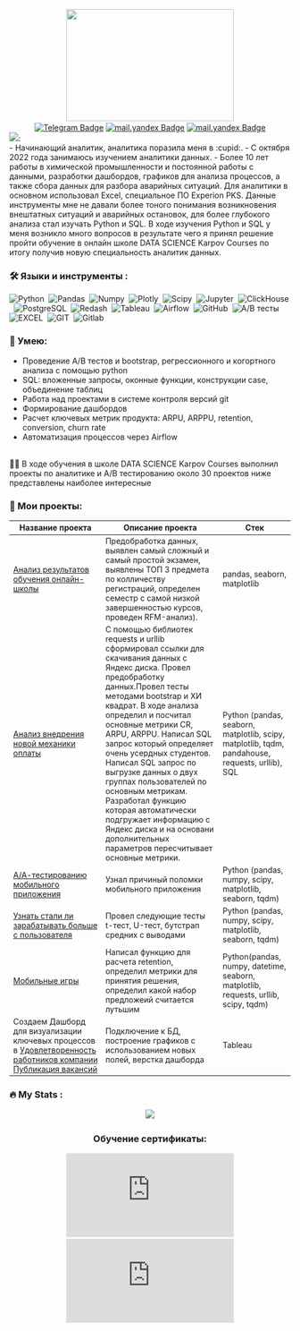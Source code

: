 <div id="header" align="center">
  <img src="https://media.giphy.com/media/jdPMeyv9rn0hZHh8n9/giphy.gif" width="300" height="200"/>
</div>

<div id="badges" align="center">
  <a href="https://t.me/Shikhanov63"><img src="https://img.shields.io/badge/Telegram-blue?logo=telegram&logoColor=white" alt="Telegram Badge"/></a>
  <a href="mailto:ShikhanovAS@yandex.ru"><img src="https://img.shields.io/badge/-Yandex-red?logo=Yandex&logoColor=white" alt="mail.yandex Badge"/></a> 
  <a href="https://wa.me/9084028885"><img src="https://img.shields.io/badge/-WHATSAPP-28D146?logo=whatsapp&logoColor=white" alt="mail.yandex Badge"/></a> 
</div>
<div id="header" align="left">
  <img src="https://media.giphy.com/media/v1.Y2lkPTc5MGI3NjExZDZjODkzNDFhYzlmNjBlMTQ2MjU4MjZiMjgxN2VjYjQwOTU3Mzg0MCZjdD1z/06URZ07ghkLOiziKPr/giphy.gif" width="150"/>:
</div>
- Начинающий аналитик, аналитика поразила меня в 	:cupid:.
- С октября 2022 года занимаюсь изучением аналитики данных.  
- Более 10 лет работы в химической промышленности и постоянной работы с данными, разработки дашбордов, графиков для анализа процессов, а также сбора данных для разбора аварийных ситуаций. Для аналитики в основном использовал Excel, специальное ПО Experion PKS. Данные инструменты мне не давали более тоного понимания возникновения внештатных ситуаций и аварийных остановок, для более глубокого анализа стал изучать Python и SQL. В ходе изучения Python и SQL у меня возникло много вопросов в результате чего я принял решение пройти обучение в онлайн школе DATA SCIENCE Karpov Courses по итогу получив новую специальность аналитик данных.

### :hammer_and_wrench: Языки и инструменты :
<div>
  <img src="https://img.shields.io/badge/python-FFF?&logo=python" title="Python" alt="Python" height="40"/>&nbsp;
  <img src="https://img.shields.io/badge/pandas-FFF?&logo=pandas&logoColor=blue" title="Pandas" alt="Pandas" height="40"/>&nbsp;
  <img src="https://img.shields.io/badge/numpy-FFF?&logo=numpy&logoColor=blue" title="Numpy" alt="Numpy" height="40"/>&nbsp;
  <img src="https://img.shields.io/badge/plotly-FFF?&logo=plotly&logoColor=blue" title="Plotly" alt="Plotly" height="40"/>&nbsp;
  <img src="https://img.shields.io/badge/Scipy-FFF?&logo=Scipy&logoColor=black" title="Scipy" alt="Scipy" height="40"/>&nbsp;
  <img src="https://img.shields.io/badge/Jupyter_notebook-FFF?&logo=Jupyter" title="Jupyter" alt="Jupyter" height="40"/>&nbsp;
  <img src="https://img.shields.io/badge/Clickhouse-FFF?&logo=Clickhouse" title="ClickHouse" alt="ClickHouse" height="40"/>&nbsp;   
  <img src="https://img.shields.io/badge/PostgreSQL-FFF?&logo=PostgreSQL" title="PostgreSQL" alt="PostgreSQL" height="40"/>&nbsp;
  <img src="https://img.shields.io/badge/redash-FFF?&logo=redash&logoColor=black" title="Redash" alt="Redash" height="40"/>&nbsp;
  <img src="https://img.shields.io/badge/Tableau-FFF?&logo=Tableau&s&logoColor=yellow" title="Tableau" alt="Tableau" height="40"/>&nbsp;
  <img src="https://img.shields.io/badge/Airflow-FFF?&logo=Airflow&s&logoColor=yellow" title="Airflow" alt="Airflow" height="40"/>&nbsp;
  <img src="https://img.shields.io/badge/github-FFF?&logo=github&logoColor=black" title="GitHub" alt="GitHub" height="40"/>&nbsp;
  <img src="https://img.shields.io/badge/A/B тесты-FFF?&logo=A/B тесты&logoColor=black" title="A/B тесты" alt="A/B тесты" height="40"/>&nbsp;    
  <img src="https://img.shields.io/badge/-EXCEL-FFFF?&logo=EXCEL" title="EXCEL" alt="EXCEL" height="40"/>&nbsp; 
  <img src="https://img.shields.io/badge/-GIT-FFF?&logo=GIT" title="GIT" alt="GIT" height="40"/>&nbsp; 
  <img src="https://img.shields.io/badge/-Gitlab-FFF?&logo=Gitlab" title="Gitlab" alt="Gitlab" height="40"/>&nbsp; 
</div>

### :metal: Умею:

<ul>
<li>Проведение А/В тестов и bootstrap, регрессионного и когортного анализа с помощью python
<li>SQL: вложенные запросы, оконные функции, конструкции case, объединение таблиц
<li>Работа над проектами в системе контроля версий git
<li>Формирование дашбордов
<li>Расчет ключевых метрик продукта: ARPU, ARPPU, retention, conversion, churn rate
<li>Автоматизация процессов через Airflow
</ul>

<br> :man_student: В ходе обучения в школе DATA SCIENCE Karpov Courses выполнил проекты по аналитике и А/В тестированию около 30 проектов ниже представлены наиболее интересные

### :book: Мои проекты:
|Название проекта| Описание проекта| Стек|
|----------------|-----------------|-----|
|[Анализ результатов обучения онлайн-школы](https://github.com/Aleksandr-Shikhanov/Learning-Project1)|Предобработка данных, выявлен самый сложный и самый простой экзамен, выявлены ТОП 3 предмета по колличеству регистраций, определен семестр с самой низкой завершенностью курсов, проведен RFM-анализ).|pandas, seaborn, matplotlib|
|[Анализ внедрения новой механики оплаты](https://github.com/vickiticy/for_project_2)|С помощью библиотек requests и urllib сформировал ссылки для скачивания данных с Яндекс диска. Провел предобработку данных.Провел тесты методами bootstrap и ХИ квадрат. В ходе анализа определил и посчитал основные метрики CR, ARPU, ARPPU. Написал SQL запрос который определяет очень усердных студентов. Написал SQL запрос по выгрузке данных о двух группах пользователей по основным метрикам. Разработал функцию которая автоматически подгружает информацию с Яндекс диска и на основани дополнительных параметров пересчитывает основные метрики.  |Python (pandas, seaborn, matplotlib, scipy, matplotlib, tqdm, pandahouse, requests, urllib), SQL|
|[А/А-тестированию мобильного приложения](https://github.com/Aleksandr-Shikhanov/A-B-Test)|Узнал причиный поломки мобильного приложения|Python (pandas, numpy, scipy, matplotlib, seaborn, tqdm)|
|[Узнать стали ли зарабатывать больше с пользователя](https://github.com/Aleksandr-Shikhanov/A-B-Test)|Провел следующие тесты t-тест, U-тест, бутстрап средних с выводами|Python (pandas, numpy, scipy, matplotlib, seaborn, tqdm)|
|[Мобильные игры](https://github.com/Aleksandr-Shikhanov/mobile_games)|Написал функцию для расчета retention, определил метрики для принятия решения, определил какой набор предложеий считается лутьшим|Python(pandas, numpy, datetime, seaborn, matplotlib, requests, urllib, scipy, tqdm)|
|Создаем Дашборд для визуализации ключевых процессов в [Удовлетворенность работников компании](https://public.tableau.com/app/profile/alexandr3799/viz/ShikhanovA_S_DashboardPractice/DBpractice1part1ShikhanovA_S_) [Публикация вакансий](https://public.tableau.com/app/profile/alexandr3799/viz/Satisfactionlevel/DB_satisfaction#1)|Подключение к БД, построение графиков с использованием новых полей, верстка дашборда |Tableau|

### :fire: My Stats :
<div id="header" align="center">
  
 ![](http://github-profile-summary-cards.vercel.app/api/cards/stats?username=Aleksandr-Shikhanov&theme=default)   

### Обучение сертификаты:
  
![Screenshot_43](https://github.com/Aleksandr-Shikhanov/Aleksandr-Shikhanov/blob/main/%D0%A8%D0%B8%D1%85%D0%B0%D0%BD%D0%BE%D0%B2%20%D0%90%D0%BB%D0%B5%D0%BA%D1%81%D0%B0%D0%BD%D0%B4%D1%80%20%D0%9A%D0%B0%D1%80%D0%BF%D0%BE%D0%B2%20%D0%BA%D1%83%D1%80%D1%81%D1%8B%20%D1%81%D0%B5%D1%80%D1%82%D0%B8%D1%84%D0%B8%D0%BA%D0%B0%D1%82.pdf)
![Screenshot_44](https://github.com/Aleksandr-Shikhanov/Aleksandr-Shikhanov/blob/main/stepik-certificate-76-775e8cb.pdf)
</div>         
